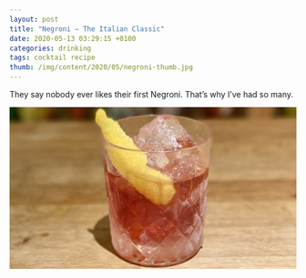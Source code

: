 ```yaml
---
layout: post
title: "Negroni – The Italian Classic"
date: 2020-05-13 03:29:15 +0100
categories: drinking
tags: cocktail recipe
thumb: /img/content/2020/05/negroni-thumb.jpg
---
```


They say nobody ever likes their first Negroni. That’s why I’ve had so many.

<!--more-->

![](/img/content/2020/05/negroni-main.jpg)
